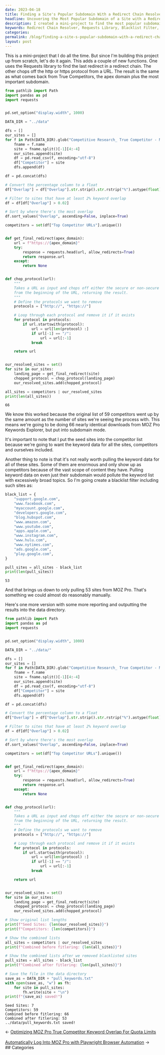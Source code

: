 ```yaml
---
date: 2023-04-18
title: Finding a Site's Popular Subdomain With a Redirect Chain Resolver
headline: Uncovering the Most Popular Subdomain of a Site with a Redirect Chain Resolver
description: I created a mini-project to find the most popular subdomain of a site using a redirect chain resolver, Requests library, and a blacklist filter. After excluding certain sites, I was able to pull data from 53 sites. Read my blog post to find out how I did it!
keywords: Redirect Chain Resolver, Requests Library, Blacklist Filter, Mini-Project, Subdomain, Popular, URL, Protocol
categories: 
permalink: /blog/finding-a-site-s-popular-subdomain-with-a-redirect-chain-resolver/
layout: post
---
```



This is a mini-project that I do all the time. But since I'm building this
project up from scratch, let's do it again. This adds a couple of new
functions. One uses the Requests library to find the last redirect in a
redirect chain. The other chops off the http or https protocol from a URL. The
result is the same as what comes back from True Competitors, the apex domain
plus the most important subdomain.

```python
from pathlib import Path
import pandas as pd
import requests


pd.set_option("display.width", 1000)

DATA_DIR = "../data"

dfs = []
our_sites = []
for f in Path(DATA_DIR).glob("Competitive Research_ True Competitor - Moz Pro*.csv"):
    fname = f.name
    site = fname.split()[-1][4:-4]
    our_sites.append(site)
    df = pd.read_csv(f, encoding="utf-8")
    df["Competitor"] = site
    dfs.append(df)

df = pd.concat(dfs)

# Convert the percentage column to a float
df["Overlap"] = df["Overlap"].str.strip().str.rstrip("%").astype(float) / 100

# Filter to sites that have at least 2% keyword overlap
df = df[df["Overlap"] > 0.02]

# Sort by where there's the most overlap
df.sort_values("Overlap", ascending=False, inplace=True)

competitors = set(df["Top Competitor URLs"].unique())


def get_final_redirect(apex_domain):
    url = f"https://{apex_domain}"
    try:
        response = requests.head(url, allow_redirects=True)
        return response.url
    except:
        return None


def chop_protocol(url):
    """
    Takes a URL as input and chops off either the secure or non-secure protocol
    from the beginning of the URL, returning the result.
    """
    # Define the protocols we want to remove
    protocols = ["http://", "https://"]

    # Loop through each protocol and remove it if it exists
    for protocol in protocols:
        if url.startswith(protocol):
            url = url[len(protocol) :]
            if url[-1] == "/":
                url = url[:-1]
            break

    return url


our_resolved_sites = set()
for site in our_sites:
    landing_page = get_final_redirect(site)
    chopped_protocol = chop_protocol(landing_page)
    our_resolved_sites.add(chopped_protocol)

all_sites = competitors | our_resolved_sites
print(len(all_sites))
```

    66

We know this worked because the original list of 59 competitors went up by the
same amount as the number of sites we're seeing the process with. This means
we're going to be doing 66 nearly identical downloads from MOZ Pro Keywords
Explorer, but put into subdomain mode.

It's important to note that I put the seed sites into the competitor list
because we're going to want the keyword data for all the sites, competitors and
ourselves included.

Another thing to note is that it's not really worth pulling the keyword data
for all of these sites. Some of them are enormous and only show up as
competitors because of the vast scope of content they have. Pulling keyword
data on even just their subdomain would pollute the keyword list with
excessively broad topics. So I'm going create a blacklist filter including such
sites as:

```python
black_list = {
    "support.google.com",
    "www.facebook.com",
    "myaccount.google.com",
    "developers.google.com",
    "blog.hubspot.com",
    "www.amazon.com",
    "www.youtube.com",
    "apps.apple.com",
    "www.instagram.com",
    "www.hulu.com",
    "www.nytimes.com",
    "ads.google.com",
    "play.google.com",
}

pull_sites = all_sites - black_list
print(len(pull_sites))
```

    53

And that brings us down to only pulling 53 sites from MOZ Pro. That's something
we could almost do reasonably manually.

Here's one more version with some more reporting and outputting the results
into the data directory.

```python
from pathlib import Path
import pandas as pd
import requests


pd.set_option("display.width", 1000)

DATA_DIR = "../data/"

dfs = []
our_sites = []
for f in Path(DATA_DIR).glob("Competitive Research_ True Competitor - Moz Pro*.csv"):
    fname = f.name
    site = fname.split()[-1][4:-4]
    our_sites.append(site)
    df = pd.read_csv(f, encoding="utf-8")
    df["Competitor"] = site
    dfs.append(df)

df = pd.concat(dfs)

# Convert the percentage column to a float
df["Overlap"] = df["Overlap"].str.strip().str.rstrip("%").astype(float) / 100

# Filter to sites that have at least 2% keyword overlap
df = df[df["Overlap"] > 0.02]

# Sort by where there's the most overlap
df.sort_values("Overlap", ascending=False, inplace=True)

competitors = set(df["Top Competitor URLs"].unique())


def get_final_redirect(apex_domain):
    url = f"https://{apex_domain}"
    try:
        response = requests.head(url, allow_redirects=True)
        return response.url
    except:
        return None


def chop_protocol(url):
    """
    Takes a URL as input and chops off either the secure or non-secure protocol
    from the beginning of the URL, returning the result.
    """
    # Define the protocols we want to remove
    protocols = ["http://", "https://"]

    # Loop through each protocol and remove it if it exists
    for protocol in protocols:
        if url.startswith(protocol):
            url = url[len(protocol) :]
            if url[-1] == "/":
                url = url[:-1]
            break

    return url


our_resolved_sites = set()
for site in our_sites:
    landing_page = get_final_redirect(site)
    chopped_protocol = chop_protocol(landing_page)
    our_resolved_sites.add(chopped_protocol)

# Show original list lengths
print(f"Seed Sites: {len(our_resolved_sites)}")
print(f"Competitors: {len(competitors)}")

# Show the combined lists
all_sites = competitors | our_resolved_sites
print(f"Combined before fitlering: {len(all_sites)}")

# Show the combined lists after we removed blacklisted sites
pull_sites = all_sites - black_list
print(f"Combined after fitlering: {len(pull_sites)}")

# Save the file in the data directory
save_as = DATA_DIR + "pull_keywords.txt"
with open(save_as, "w") as fh:
    for site in pull_sites:
        fh.write(site + "\n")
print(f"{save_as} saved!")
```

    Seed Sites: 7
    Competitors: 59
    Combined before fitlering: 66
    Combined after fitlering: 53
    ../data/pull_keywords.txt saved!

<div class="arrow-links"><div class="post-nav-prev"><span class="arrow">&larr;&nbsp;</span><a href="/blog/optimizing-moz-pro-true-competitor-keyword-overlap-for-quota-limits/">Optimizing MOZ Pro True Competitor Keyword Overlap For Quota Limits</a></div> &nbsp; <div class="post-nav-next"><a href="/blog/automatically-log-into-moz-pro-with-playwright-browser-automation/">Automatically Log Into MOZ Pro with Playwright Browser Automation</a><span class="arrow">&nbsp;&rarr;</span></div></div>
## Categories

<ul></ul>